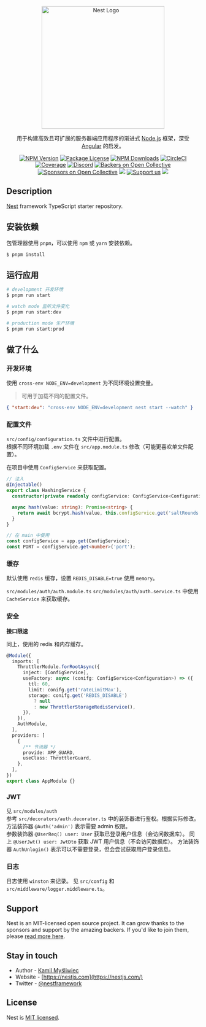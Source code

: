 <p align="center">
  <a href="http://nestjs.com/" target="blank"><img src="https://nestjs.com/img/logo_text.svg" width="320" alt="Nest Logo" /></a>
</p>

[circleci-image]: https://img.shields.io/circleci/build/github/nestjs/nest/master?token=abc123def456
[circleci-url]: https://circleci.com/gh/nestjs/nest

   <p align="center">用于构建高效且可扩展的服务器端应用程序的渐进式 <a href="https://nodejs.org/zh-cn/" target="blank">Node.js</a> 框架，深受 <a href="https://angular.cn" target="_blank">Angular</a> 的启发。</p> 
    <p align="center">
<a href="https://www.npmjs.com/~nestjscore" target="_blank"><img src="https://img.shields.io/npm/v/@nestjs/core.svg" alt="NPM Version" /></a>
<a href="https://www.npmjs.com/~nestjscore" target="_blank"><img src="https://img.shields.io/npm/l/@nestjs/core.svg" alt="Package License" /></a>
<a href="https://www.npmjs.com/~nestjscore" target="_blank"><img src="https://img.shields.io/npm/dm/@nestjs/common.svg" alt="NPM Downloads" /></a>
<a href="https://circleci.com/gh/nestjs/nest" target="_blank"><img src="https://img.shields.io/circleci/build/github/nestjs/nest/master" alt="CircleCI" /></a>
<a href="https://coveralls.io/github/nestjs/nest?branch=master" target="_blank"><img src="https://coveralls.io/repos/github/nestjs/nest/badge.svg?branch=master#9" alt="Coverage" /></a>
<a href="https://discord.gg/G7Qnnhy" target="_blank"><img src="https://img.shields.io/badge/discord-online-brightgreen.svg" alt="Discord"/></a>
<a href="https://opencollective.com/nest#backer" target="_blank"><img src="https://opencollective.com/nest/backers/badge.svg" alt="Backers on Open Collective" /></a>
<a href="https://opencollective.com/nest#sponsor" target="_blank"><img src="https://opencollective.com/nest/sponsors/badge.svg" alt="Sponsors on Open Collective" /></a>
  <a href="https://paypal.me/kamilmysliwiec" target="_blank"><img src="https://img.shields.io/badge/Donate-PayPal-ff3f59.svg"/></a>
    <a href="https://opencollective.com/nest#sponsor"  target="_blank"><img src="https://img.shields.io/badge/Support%20us-Open%20Collective-41B883.svg" alt="Support us"></a>
  <a href="https://twitter.com/nestframework" target="_blank"><img src="https://img.shields.io/twitter/follow/nestframework.svg?style=social&label=Follow"></a>
</p>
  <!--[![Backers on Open Collective](https://opencollective.com/nest/backers/badge.svg)](https://opencollective.com/nest#backer)
  [![Sponsors on Open Collective](https://opencollective.com/nest/sponsors/badge.svg)](https://opencollective.com/nest#sponsor)-->

## Description

[Nest](https://github.com/nestjs/nest) framework TypeScript starter repository.

## 安装依赖

包管理器使用 `pnpm`，可以使用 `npm` 或 `yarn` 安装依赖。

```bash
$ pnpm install
```

## 运行应用

```bash
# development 开发环境
$ pnpm run start

# watch mode 监听文件变化
$ pnpm run start:dev

# production mode 生产环境
$ pnpm run start:prod
```

## 做了什么

### 开发环境

使用 `cross-env NODE_ENV=development` 为不同环境设置变量。

> 可用于加载不同的配置文件。

```json
{ "start:dev": "cross-env NODE_ENV=development nest start --watch" }
```

### 配置文件

`src/config/configuration.ts` 文件中进行配置。  
根据不同环境加载 `.env` 文件在 `src/app.module.ts` 修改（可能更喜欢单文件配置）。

在项目中使用 `ConfigService` 来获取配置。

```ts
// 注入
@Injectable()
export class HashingService {
  constructor(private readonly configService: ConfigService<Configuration>) {}

  async hash(value: string): Promise<string> {
    return await bcrypt.hash(value, this.configService.get('saltRounds'));
  }
}

// 在 main 中使用
const configService = app.get(ConfigService);
const PORT = configService.get<number>('port');
```

### 缓存

默认使用 `redis` 缓存，设置 `REDIS_DISABLE=true` 使用 `memory`。

`src/modules/auth/auth.module.ts` `src/modules/auth/auth.service.ts` 中使用 `CacheService` 来获取缓存。

### 安全

**接口限速**

同上，使用的 redis 和内存缓存。

```ts
@Module({
  imports: [
    ThrottlerModule.forRootAsync({
      inject: [ConfigService],
      useFactory: async (conifg: ConfigService<Configuration>) => ({
        ttl: 60,
        limit: conifg.get('rateLimitMax'),
        storage: conifg.get('REDIS_DISABLE')
          ? null
          : new ThrottlerStorageRedisService(),
      }),
    }),
    AuthModule,
  ],
  providers: [
    {
      /** 节流器 */
      provide: APP_GUARD,
      useClass: ThrottlerGuard,
    },
  ],
})
export class AppModule {}
```

### JWT

见 `src/modules/auth`  
参考 `src/decorators/auth.decorator.ts` 中的装饰器进行鉴权。根据实际修改。  
方法装饰器 `@Auth('admin')` 表示需要 admin 权限。  
参数装饰器 `@UserReq() user: User` 获取已登录用户信息（会访问数据库）。 
同上 `@UserJwt() user: JwtDto` 获取 JWT 用户信息（不会访问数据库）。
方法装饰器 `AuthUnlogin()` 表示可以不需要登录，但会尝试获取用户登录信息。

### 日志

日志使用 `winston` 来记录。
见 `src/config` 和 `src/middleware/logger.middleware.ts`。

## Support

Nest is an MIT-licensed open source project. It can grow thanks to the sponsors and support by the amazing backers. If you'd like to join them, please [read more here](https://docs.nestjs.com/support).

## Stay in touch

- Author - [Kamil Myśliwiec](https://kamilmysliwiec.com)
- Website - [https://nestjs.com](https://nestjs.com/)
- Twitter - [@nestframework](https://twitter.com/nestframework)

## License

Nest is [MIT licensed](LICENSE).

